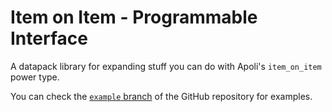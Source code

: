 #   Item on Item - Programmable Interface

A datapack library for expanding stuff you can do with Apoli's `item_on_item` power type.

You can check the [`example` branch](https://github.com/eggohito/ioi-pi/tree/example) of the GitHub repository for examples.
